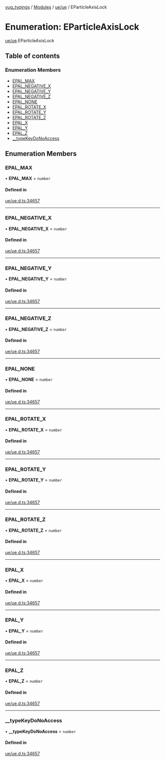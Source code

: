 [yug_typings](../README.md) / [Modules](../modules.md) / [ue/ue](../modules/ue_ue.md) / EParticleAxisLock

# Enumeration: EParticleAxisLock

[ue/ue](../modules/ue_ue.md).EParticleAxisLock

## Table of contents

### Enumeration Members

- [EPAL\_MAX](ue_ue.EParticleAxisLock.md#epal_max)
- [EPAL\_NEGATIVE\_X](ue_ue.EParticleAxisLock.md#epal_negative_x)
- [EPAL\_NEGATIVE\_Y](ue_ue.EParticleAxisLock.md#epal_negative_y)
- [EPAL\_NEGATIVE\_Z](ue_ue.EParticleAxisLock.md#epal_negative_z)
- [EPAL\_NONE](ue_ue.EParticleAxisLock.md#epal_none)
- [EPAL\_ROTATE\_X](ue_ue.EParticleAxisLock.md#epal_rotate_x)
- [EPAL\_ROTATE\_Y](ue_ue.EParticleAxisLock.md#epal_rotate_y)
- [EPAL\_ROTATE\_Z](ue_ue.EParticleAxisLock.md#epal_rotate_z)
- [EPAL\_X](ue_ue.EParticleAxisLock.md#epal_x)
- [EPAL\_Y](ue_ue.EParticleAxisLock.md#epal_y)
- [EPAL\_Z](ue_ue.EParticleAxisLock.md#epal_z)
- [\_\_typeKeyDoNoAccess](ue_ue.EParticleAxisLock.md#__typekeydonoaccess)

## Enumeration Members

### EPAL\_MAX

• **EPAL\_MAX** = `number`

#### Defined in

[ue/ue.d.ts:34657](https://github.com/YugMetaverse/yug_typings/blob/25cad34/ue/ue.d.ts#L34657)

___

### EPAL\_NEGATIVE\_X

• **EPAL\_NEGATIVE\_X** = `number`

#### Defined in

[ue/ue.d.ts:34657](https://github.com/YugMetaverse/yug_typings/blob/25cad34/ue/ue.d.ts#L34657)

___

### EPAL\_NEGATIVE\_Y

• **EPAL\_NEGATIVE\_Y** = `number`

#### Defined in

[ue/ue.d.ts:34657](https://github.com/YugMetaverse/yug_typings/blob/25cad34/ue/ue.d.ts#L34657)

___

### EPAL\_NEGATIVE\_Z

• **EPAL\_NEGATIVE\_Z** = `number`

#### Defined in

[ue/ue.d.ts:34657](https://github.com/YugMetaverse/yug_typings/blob/25cad34/ue/ue.d.ts#L34657)

___

### EPAL\_NONE

• **EPAL\_NONE** = `number`

#### Defined in

[ue/ue.d.ts:34657](https://github.com/YugMetaverse/yug_typings/blob/25cad34/ue/ue.d.ts#L34657)

___

### EPAL\_ROTATE\_X

• **EPAL\_ROTATE\_X** = `number`

#### Defined in

[ue/ue.d.ts:34657](https://github.com/YugMetaverse/yug_typings/blob/25cad34/ue/ue.d.ts#L34657)

___

### EPAL\_ROTATE\_Y

• **EPAL\_ROTATE\_Y** = `number`

#### Defined in

[ue/ue.d.ts:34657](https://github.com/YugMetaverse/yug_typings/blob/25cad34/ue/ue.d.ts#L34657)

___

### EPAL\_ROTATE\_Z

• **EPAL\_ROTATE\_Z** = `number`

#### Defined in

[ue/ue.d.ts:34657](https://github.com/YugMetaverse/yug_typings/blob/25cad34/ue/ue.d.ts#L34657)

___

### EPAL\_X

• **EPAL\_X** = `number`

#### Defined in

[ue/ue.d.ts:34657](https://github.com/YugMetaverse/yug_typings/blob/25cad34/ue/ue.d.ts#L34657)

___

### EPAL\_Y

• **EPAL\_Y** = `number`

#### Defined in

[ue/ue.d.ts:34657](https://github.com/YugMetaverse/yug_typings/blob/25cad34/ue/ue.d.ts#L34657)

___

### EPAL\_Z

• **EPAL\_Z** = `number`

#### Defined in

[ue/ue.d.ts:34657](https://github.com/YugMetaverse/yug_typings/blob/25cad34/ue/ue.d.ts#L34657)

___

### \_\_typeKeyDoNoAccess

• **\_\_typeKeyDoNoAccess** = `number`

#### Defined in

[ue/ue.d.ts:34657](https://github.com/YugMetaverse/yug_typings/blob/25cad34/ue/ue.d.ts#L34657)
